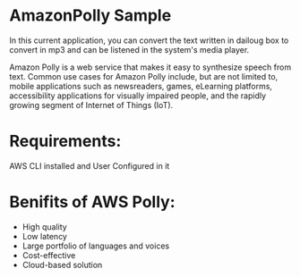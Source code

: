 # AmazonPolly Sample

In this current application, you can convert the text written in dailoug box to convert in mp3 and can be listened in the system's media player.

Amazon Polly is a web service that makes it easy to synthesize speech from text. 
Common use cases for Amazon Polly include, but are not limited to, mobile applications such as newsreaders, games, eLearning platforms, accessibility applications for visually impaired people, and the rapidly growing segment of Internet of Things (IoT).


# Requirements:
AWS CLI installed and User Configured in it

# Benifits of AWS Polly:
- High quality
- Low latency
- Large portfolio of languages and voices
- Cost-effective
- Cloud-based solution

